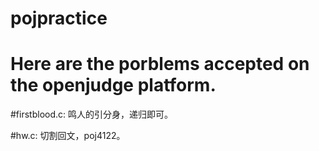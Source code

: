 # pojpractice
# Here are the porblems accepted on the openjudge platform.


#firstblood.c: 鸣人的引分身，递归即可。

#hw.c: 切割回文，poj4122。
